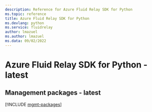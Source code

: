 ```yaml
---
description: Reference for Azure Fluid Relay SDK for Python
ms.topic: reference
title: Azure Fluid Relay SDK for Python
ms.devlang: python
ms.service: fluidrelay
author: lmazuel
ms.author: lmazuel
ms.data: 09/02/2022
---
```

# Azure Fluid Relay SDK for Python - latest

## Management packages - latest
[!INCLUDE [mgmt-packages](fluid-relay-mgmt-index.md)]